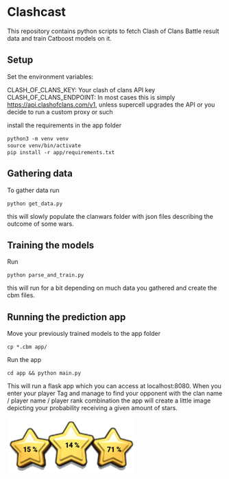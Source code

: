 # Clashcast

This repository contains python scripts to fetch Clash of Clans Battle result data and train Catboost models on it.

## Setup

Set the environment variables:

CLASH_OF_CLANS_KEY: Your clash of clans API key
CLASH_OF_CLANS_ENDPOINT: In most cases this is simply https://api.clashofclans.com/v1, unless supercell upgrades the API or you decide to run a custom proxy or such

install the requirements in the app folder

    python3 -m venv venv
    source venv/bin/activate
    pip install -r app/requirements.txt

## Gathering data

To gather data run 

    python get_data.py

this will slowly populate the clanwars folder with json files describing the outcome of some wars.

## Training the models

Run

    python parse_and_train.py

this will run for a bit depending on much data you gathered and create the cbm files.

## Running the prediction app

Move your previously trained models to the app folder

    cp *.cbm app/

Run the app

    cd app && python main.py

This will run a flask app which you can access at localhost:8080. When you enter your player Tag and manage to find your opponent with the clan name / player name / player rank combination the app will create a little image depicting your probability receiving a given amount of stars.

![](demo.png)